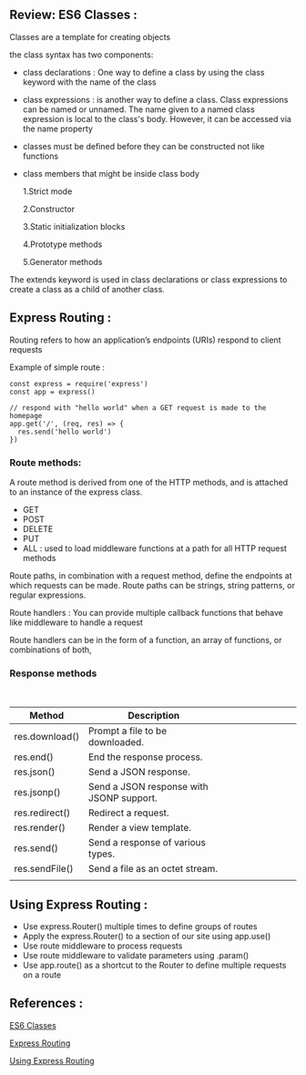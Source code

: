 ## Review: ES6 Classes :
Classes are a template for creating objects

 the class syntax has two components: 

- class declarations : One way to define a class by using the class keyword with the name of the class
- class expressions :  is another way to define a class. Class expressions can be named or unnamed. The name given to a named class expression is local to the class's body. However, it can be accessed via the name property
- classes must be defined before they can be constructed not like functions
 
- class members that might be inside class body

  1.Strict mode

  2.Constructor

  3.Static initialization blocks

  4.Prototype methods

  5.Generator methods

The extends keyword is used in class declarations or class expressions to create a class as a child of another class.

## Express Routing :

Routing refers to how an application’s endpoints (URIs) respond to client requests

Example of simple route :

```
const express = require('express')
const app = express()

// respond with "hello world" when a GET request is made to the homepage
app.get('/', (req, res) => {
  res.send('hello world')
})
```
### Route methods:

A route method is derived from one of the HTTP methods, and is attached to an instance of the express class.

- GET 
- POST
- DELETE
- PUT
- ALL : used to load middleware functions at a path for all HTTP request methods

Route paths, in combination with a request method, define the endpoints at which requests can be made. Route paths can be strings, string patterns, or regular expressions.

Route handlers : You can provide multiple callback functions that behave like middleware to handle a request

Route handlers can be in the form of a function, an array of functions, or combinations of both,

### **Response methods**
<br>

| Method         | Description                               |   |   |   |   |   |   |   |   |
|----------------|-------------------------------------------|---|---|---|---|---|---|---|---|
| res.download() | Prompt a file to be downloaded.           |   |   |   |   |   |   |   |   |
| res.end()      | End the response process.                 |   |   |   |   |   |   |   |   |
| res.json()     | Send a JSON response.                     |   |   |   |   |   |   |   |   |
| res.jsonp()    | Send a JSON response with JSONP support.  |   |   |   |   |   |   |   |   |
| res.redirect() | Redirect a request.                       |   |   |   |   |   |   |   |   |
| res.render()   | Render a view template.                   |   |   |   |   |   |   |   |   |
| res.send()     | Send a response of various types.         |   |   |   |   |   |   |   |   |
| res.sendFile() | Send a file as an octet stream.           |   |   |   |   |   |   |   |   |
|                |                                           |   |   |   |   |   |   |   |   |


## Using Express Routing :

- Use express.Router() multiple times to define groups of routes
- Apply the express.Router() to a section of our site using app.use()
- Use route middleware to process requests
- Use route middleware to validate parameters using .param()
- Use app.route() as a shortcut to the Router to define multiple requests on a route

## References :
[ES6 Classes](https://developer.mozilla.org/en-US/docs/Web/JavaScript/Reference/Classes)

[Express Routing](https://www.digitalocean.com/community/tutorials/learn-to-use-the-new-router-in-expressjs-4)

[Using Express Routing](https://expressjs.com/en/guide/routing.html)





